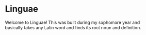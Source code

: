 Linguae
====================

Welcome to Linguae! This was built during my sophomore year and basically takes any Latin word and finds its root noun and definition.
